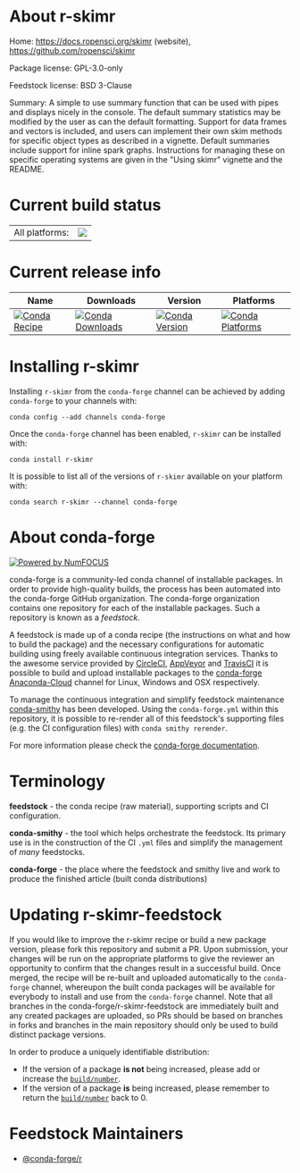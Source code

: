 About r-skimr
=============

Home: https://docs.ropensci.org/skimr (website), https://github.com/ropensci/skimr

Package license: GPL-3.0-only

Feedstock license: BSD 3-Clause

Summary: A simple to use summary function that can be used with pipes and displays nicely in the console. The default summary statistics may be modified by the user as can the default formatting. Support for data frames and vectors is included, and users can implement their own skim methods for specific object types as described in a vignette. Default summaries include support for inline spark graphs. Instructions for managing these on specific operating systems are given in the "Using skimr" vignette and the README.



Current build status
====================


<table><tr><td>All platforms:</td>
    <td>
      <a href="https://dev.azure.com/conda-forge/feedstock-builds/_build/latest?definitionId=1624&branchName=master">
        <img src="https://dev.azure.com/conda-forge/feedstock-builds/_apis/build/status/r-skimr-feedstock?branchName=master">
      </a>
    </td>
  </tr>
</table>

Current release info
====================

| Name | Downloads | Version | Platforms |
| --- | --- | --- | --- |
| [![Conda Recipe](https://img.shields.io/badge/recipe-r--skimr-green.svg)](https://anaconda.org/conda-forge/r-skimr) | [![Conda Downloads](https://img.shields.io/conda/dn/conda-forge/r-skimr.svg)](https://anaconda.org/conda-forge/r-skimr) | [![Conda Version](https://img.shields.io/conda/vn/conda-forge/r-skimr.svg)](https://anaconda.org/conda-forge/r-skimr) | [![Conda Platforms](https://img.shields.io/conda/pn/conda-forge/r-skimr.svg)](https://anaconda.org/conda-forge/r-skimr) |

Installing r-skimr
==================

Installing `r-skimr` from the `conda-forge` channel can be achieved by adding `conda-forge` to your channels with:

```
conda config --add channels conda-forge
```

Once the `conda-forge` channel has been enabled, `r-skimr` can be installed with:

```
conda install r-skimr
```

It is possible to list all of the versions of `r-skimr` available on your platform with:

```
conda search r-skimr --channel conda-forge
```


About conda-forge
=================

[![Powered by NumFOCUS](https://img.shields.io/badge/powered%20by-NumFOCUS-orange.svg?style=flat&colorA=E1523D&colorB=007D8A)](http://numfocus.org)

conda-forge is a community-led conda channel of installable packages.
In order to provide high-quality builds, the process has been automated into the
conda-forge GitHub organization. The conda-forge organization contains one repository
for each of the installable packages. Such a repository is known as a *feedstock*.

A feedstock is made up of a conda recipe (the instructions on what and how to build
the package) and the necessary configurations for automatic building using freely
available continuous integration services. Thanks to the awesome service provided by
[CircleCI](https://circleci.com/), [AppVeyor](https://www.appveyor.com/)
and [TravisCI](https://travis-ci.com/) it is possible to build and upload installable
packages to the [conda-forge](https://anaconda.org/conda-forge)
[Anaconda-Cloud](https://anaconda.org/) channel for Linux, Windows and OSX respectively.

To manage the continuous integration and simplify feedstock maintenance
[conda-smithy](https://github.com/conda-forge/conda-smithy) has been developed.
Using the ``conda-forge.yml`` within this repository, it is possible to re-render all of
this feedstock's supporting files (e.g. the CI configuration files) with ``conda smithy rerender``.

For more information please check the [conda-forge documentation](https://conda-forge.org/docs/).

Terminology
===========

**feedstock** - the conda recipe (raw material), supporting scripts and CI configuration.

**conda-smithy** - the tool which helps orchestrate the feedstock.
                   Its primary use is in the construction of the CI ``.yml`` files
                   and simplify the management of *many* feedstocks.

**conda-forge** - the place where the feedstock and smithy live and work to
                  produce the finished article (built conda distributions)


Updating r-skimr-feedstock
==========================

If you would like to improve the r-skimr recipe or build a new
package version, please fork this repository and submit a PR. Upon submission,
your changes will be run on the appropriate platforms to give the reviewer an
opportunity to confirm that the changes result in a successful build. Once
merged, the recipe will be re-built and uploaded automatically to the
`conda-forge` channel, whereupon the built conda packages will be available for
everybody to install and use from the `conda-forge` channel.
Note that all branches in the conda-forge/r-skimr-feedstock are
immediately built and any created packages are uploaded, so PRs should be based
on branches in forks and branches in the main repository should only be used to
build distinct package versions.

In order to produce a uniquely identifiable distribution:
 * If the version of a package **is not** being increased, please add or increase
   the [``build/number``](https://conda.io/docs/user-guide/tasks/build-packages/define-metadata.html#build-number-and-string).
 * If the version of a package **is** being increased, please remember to return
   the [``build/number``](https://conda.io/docs/user-guide/tasks/build-packages/define-metadata.html#build-number-and-string)
   back to 0.

Feedstock Maintainers
=====================

* [@conda-forge/r](https://github.com/conda-forge/r/)

